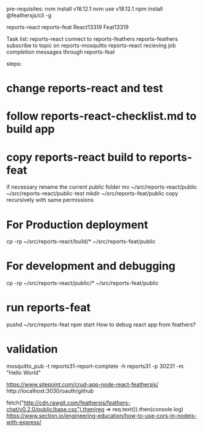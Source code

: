 pre-requisites:
nvm install v18.12.1
nvm use v18.12.1
npm install @feathersjs/cli -g

reports-react
reports-feat
React13319
Feat13319

Task list:
reports-react connect to reports-feathers
reports-feathers subscribe to topic on reports-mosquitto
reports-react recieving job completion messages through reports-feat

steps:
# change reports-react and test
# follow reports-react-checklist.md to build app
# copy reports-react build to reports-feat
if necessary rename the current public folder
mv ~/src/reports-react/public ~/src/reports-react/public-test
mkdir ~/src/reports-feat/public
copy recursively with same permissions
# For Production deployment
cp -rp ~/src/reports-react/build/* ~/src/reports-feat/public
# For development and debugging
cp -rp ~/src/reports-react/public/* ~/src/reports-feat/public

# run reports-feat
pushd ~/src/reports-feat
npm start
How to debug react app from feathers?

# validation
mosquitto_pub -t reports31-report-complete -h reports31 -p 30231 -m "Hello World"

https://www.sitepoint.com/crud-app-node-react-feathersjs/
http://localhost:3030/oauth/github

fetch("http://cdn.rawgit.com/feathersjs/feathers-chat/v0.2.0/public/base.css").then(req => req.text()).then(console.log)
https://www.section.io/engineering-education/how-to-use-cors-in-nodejs-with-express/


